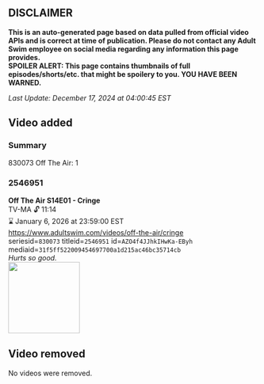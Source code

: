 ## DISCLAIMER
**This is an auto-generated page based on data pulled from official video APIs and is correct at time of publication. Please do not contact any Adult Swim employee on social media regarding any information this page provides.**  
**SPOILER ALERT: This page contains thumbnails of full episodes/shorts/etc. that might be spoilery to you. YOU HAVE BEEN WARNED.**  

_Last Update: December 17, 2024 at 04:00:45 EST_
## Video added
### Summary
830073 Off The Air: 1  
### 2546951
**Off The Air S14E01 - Cringe**  
TV-MA 🔓 11:14  
⌛ January 6, 2026 at 23:59:00 EST  
https://www.adultswim.com/videos/off-the-air/cringe  
seriesid=`830073` titleid=`2546951` id=`AZO4f4JJhkIHwKa-EByh` mediaid=`31f5ff522009454697700a1d215ac46bc35714cb`  
_Hurts so good._  
<a href="https://media.cdn.adultswim.com/uploads/20241217/thumbnails/2_241217114512-AS_OTA_1401_CRINGE.jpg"><img src="https://media.cdn.adultswim.com/uploads/20241217/thumbnails/2_241217114512-AS_OTA_1401_CRINGE.jpg" height="144px" /></a>
## Video removed
No videos were removed.  
